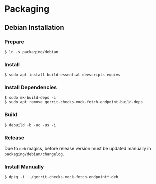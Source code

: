 # Packaging

## Debian Installation

### Prepare

```
$ ln -s packaging/debian
```

### Install

```
$ sudo apt install build-essential devscripts equivs
```

### Install Dependencies

```
$ sudo mk-build-deps -i
$ sudo apt remove gerrit-checks-mock-fetch-endpoint-build-deps
```

### Build

```
$ debuild -b -uc -us -i
```

### Release

Due to `deb` magics, before release version must be updated manually in `packaging/debian/changelog`.

### Install Manually

```
$ dpkg -i ../gerrit-checks-mock-fetch-endpoint*.deb
```
